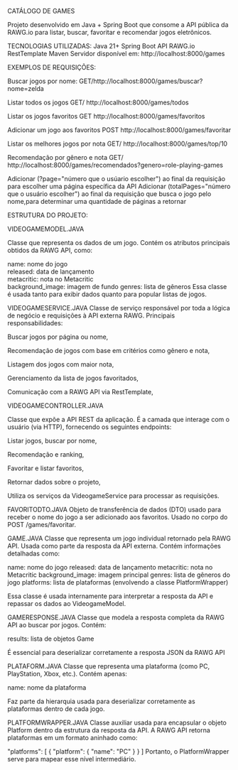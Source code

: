 CATÁLOGO DE GAMES


Projeto desenvolvido em Java + Spring Boot que consome a API pública da RAWG.io para listar, buscar, favoritar e recomendar jogos eletrônicos.



TECNOLOGIAS UTILIZADAS:
Java 21+
Spring Boot
API RAWG.io
RestTemplate
Maven
Servidor disponível em:
http://localhost:8000/games




EXEMPLOS DE REQUISIÇÕES:



Buscar jogos por nome:
GET/http://localhost:8000/games/buscar?nome=zelda

Listar todos os jogos 
GET/ http://localhost:8000/games/todos

Listar os jogos favoritos
GET http://localhost:8000/games/favoritos

Adicionar um jogo aos favoritos
POST  http://localhost:8000/games/favoritar

Listar os melhores jogos por nota
GET/ http://localhost:8000/games/top/10


Recomendação por gênero e nota
GET/ http://localhost:8000/games/recomendados?genero=role-playing-games


Adicionar (?page="número que o usúario escolher") ao final da requisição para escolher uma página específica da API
Adicionar (totalPages="número que o usuário escolher") ao final da requisição que busca o jogo pelo nome,para determinar uma quantidade de páginas a retornar



ESTRUTURA DO PROJETO:



VIDEOGAMEMODEL.JAVA

Classe que representa os dados de um jogo.
Contém os atributos principais obtidos da RAWG API, como:
    
name: nome do jogo    
released: data de lançamento   
metacritic: nota no Metacritic    
background_image: imagem de fundo
genres: lista de gêneros
Essa classe é usada tanto para exibir dados quanto para popular listas de jogos.

VIDEOGAMESERVICE.JAVA
Classe de serviço responsável por toda a lógica de negócio e requisições à API externa RAWG.
Principais responsabilidades:

Buscar jogos por página ou nome,

Recomendação de jogos com base em critérios como gênero e nota,

Listagem dos jogos com maior nota,

Gerenciamento da lista de jogos favoritados,

Comunicação com a RAWG API via RestTemplate,



VIDEOGAMECONTROLLER.JAVA

Classe que expõe a API REST da aplicação.
É a camada que interage com o usuário (via HTTP), fornecendo os seguintes endpoints:

Listar jogos, buscar por nome,

Recomendação e ranking,

Favoritar e listar favoritos,

Retornar dados sobre o projeto,

Utiliza os serviços da VideogameService para processar as requisições.



FAVORITODTO.JAVA
Objeto de transferência de dados (DTO) usado para receber o nome do jogo a ser adicionado aos favoritos.
Usado no corpo do POST /games/favoritar.



GAME.JAVA
Classe que representa um jogo individual retornado pela RAWG API.
Usada como parte da resposta da API externa. Contém informações detalhadas como:

name: nome do jogo
released: data de lançamento
metacritic: nota no Metacritic
background_image: imagem principal
genres: lista de gêneros do jogo
platforms: lista de plataformas (envolvendo a classe PlatformWrapper)

Essa classe é usada internamente para interpretar a resposta da API e repassar os dados ao VideogameModel.



GAMERESPONSE.JAVA
Classe que modela a resposta completa da RAWG API ao buscar por jogos.
Contém:

results: lista de objetos Game

É essencial para deserializar corretamente a resposta JSON da RAWG API

PLATAFORM.JAVA
Classe que representa uma plataforma (como PC, PlayStation, Xbox, etc.).
Contém apenas:

name: nome da plataforma

Faz parte da hierarquia usada para deserializar corretamente as plataformas dentro de cada jogo.



PLATFORMWRAPPER.JAVA
Classe auxiliar usada para encapsular o objeto Platform dentro da estrutura da resposta da API.
A RAWG API retorna plataformas em um formato aninhado como:

"platforms": [
  {
    "platform": {
      "name": "PC"
    }
  }
]
Portanto, o PlatformWrapper serve para mapear esse nível intermediário.



